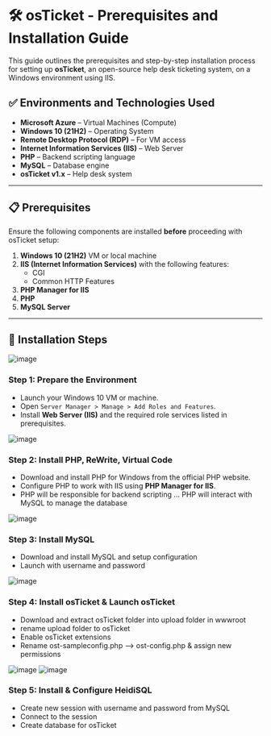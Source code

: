 # 🛠️ osTicket - Prerequisites and Installation Guide

This guide outlines the prerequisites and step-by-step installation process for setting up **osTicket**, an open-source help desk ticketing system, on a Windows environment using IIS.

## ✅ Environments and Technologies Used

- **Microsoft Azure** – Virtual Machines (Compute)
- **Windows 10 (21H2)** – Operating System
- **Remote Desktop Protocol (RDP)** – For VM access
- **Internet Information Services (IIS)** – Web Server
- **PHP** – Backend scripting language
- **MySQL** – Database engine
- **osTicket v1.x** – Help desk system

---

## 📋 Prerequisites

Ensure the following components are installed **before** proceeding with osTicket setup:

1. **Windows 10 (21H2)** VM or local machine  
2. **IIS (Internet Information Services)** with the following features:
   - CGI
   - Common HTTP Features
3. **PHP Manager for IIS**
4. **PHP**
5. **MySQL Server**

---

## 🚀 Installation Steps
![image](https://github.com/user-attachments/assets/14ad2d01-df00-4469-9997-c71e69b9a4ad)
### Step 1: Prepare the Environment
- Launch your Windows 10 VM or machine.
- Open `Server Manager > Manage > Add Roles and Features`.
- Install **Web Server (IIS)** and the required role services listed in prerequisites.

![image](https://github.com/user-attachments/assets/53bcb6ea-976e-41bd-a509-cf635df6a297)
### Step 2: Install PHP, ReWrite, Virtual Code
- Download and install PHP for Windows from the official PHP website.
- Configure PHP to work with IIS using **PHP Manager for IIS**.
- PHP will be responsible for backend scripting ... PHP will interact with MySQL to manage the database

![image](https://github.com/user-attachments/assets/b2bf8e24-8f69-4f10-a2eb-725fea2bb730)
### Step 3: Install MySQL
- Download and install MySQL and setup configuration
- Launch with username and password

![image](https://github.com/user-attachments/assets/2907f604-1af4-432f-bf73-b0bbf3b947b0)
### Step 4: Install osTicket & Launch osTicket
- Download and extract osTicket folder into upload folder in wwwroot
- rename upload folder to osTicket
- Enable osTicket extensions
- Rename ost-sampleconfig.php --> ost-config.php & assign new permissions

![image](https://github.com/user-attachments/assets/d26307a6-0630-4475-a497-20c7fc6ca02d)
![image](https://github.com/user-attachments/assets/ed50c679-5daf-4c95-b5cc-bf3cd61a399c)


### Step 5: Install & Configure HeidiSQL
- Create new session with username and password from MySQL
- Connect to the session
- Create database for osTicket
  

